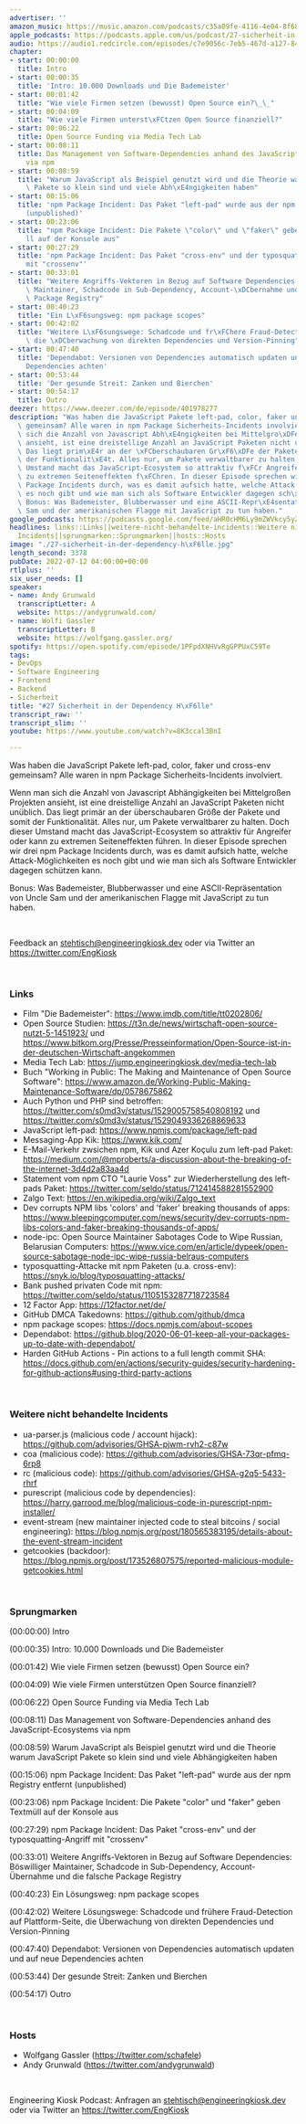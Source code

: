 ```yaml
---
advertiser: ''
amazon_music: https://music.amazon.com/podcasts/c35a09fe-4116-4e04-8f68-77d61b112e46/episodes/e8d90855-9b3f-419c-9542-57c3a97b4b77/engineering-kiosk-27-sicherheit-in-der-dependency-h%C3%B6lle
apple_podcasts: https://podcasts.apple.com/us/podcast/27-sicherheit-in-der-dependency-h%C3%B6lle/id1603082924?i=1000569619207&uo=4
audio: https://audio1.redcircle.com/episodes/c7e9056c-7eb5-467d-a127-846879640678/stream.mp3
chapter:
- start: 00:00:00
  title: Intro
- start: 00:00:35
  title: 'Intro: 10.000 Downloads und Die Bademeister'
- start: 00:01:42
  title: "Wie viele Firmen setzen (bewusst) Open Source ein?\_\_"
- start: 00:04:09
  title: "Wie viele Firmen unterst\xFCtzen Open Source finanziell?"
- start: 00:06:22
  title: Open Source Funding via Media Tech Lab
- start: 00:08:11
  title: Das Management von Software-Dependencies anhand des JavaScript-Ecosystems
    via npm
- start: 00:08:59
  title: "Warum JavaScript als Beispiel genutzt wird und die Theorie warum JavaScript\
    \ Pakete so klein sind und viele Abh\xE4ngigkeiten haben"
- start: 00:15:06
  title: 'npm Package Incident: Das Paket "left-pad" wurde aus der npm Registry entfernt
    (unpublished)'
- start: 00:23:06
  title: "npm Package Incident: Die Pakete \"color\" und \"faker\" geben Textm\xFC\
    ll auf der Konsole aus"
- start: 00:27:29
  title: 'npm Package Incident: Das Paket "cross-env" und der typosquatting-Angriff
    mit "crossenv"'
- start: 00:33:01
  title: "Weitere Angriffs-Vektoren in Bezug auf Software Dependencies: B\xF6swilliger\
    \ Maintainer, Schadcode in Sub-Dependency, Account-\xDCbernahme und die falsche\
    \ Package Registry"
- start: 00:40:23
  title: "Ein L\xF6sungsweg: npm package scopes"
- start: 00:42:02
  title: "Weitere L\xF6sungswege: Schadcode und fr\xFChere Fraud-Detection auf Plattform-Seite,\
    \ die \xDCberwachung von direkten Dependencies und Version-Pinning"
- start: 00:47:40
  title: 'Dependabot: Versionen von Dependencies automatisch updaten und auf neue
    Dependencies achten'
- start: 00:53:44
  title: 'Der gesunde Streit: Zanken und Bierchen'
- start: 00:54:17
  title: Outro
deezer: https://www.deezer.com/de/episode/401978277
description: "Was haben die JavaScript Pakete left-pad, color, faker und cross-env\
  \ gemeinsam? Alle waren in npm Package Sicherheits-Incidents involviert. Wenn man\
  \ sich die Anzahl von Javascript Abh\xE4ngigkeiten bei Mittelgro\xDFen Projekten\
  \ ansieht, ist eine dreistellige Anzahl an JavaScript Paketen nicht un\xFCblich.\
  \ Das liegt prim\xE4r an der \xFCberschaubaren Gr\xF6\xDFe der Pakete und somit\
  \ der Funktionalit\xE4t. Alles nur, um Pakete verwaltbarer zu halten. Doch dieser\
  \ Umstand macht das JavaScript-Ecosystem so attraktiv f\xFCr Angreifer oder kann\
  \ zu extremen Seiteneffekten f\xFChren. In dieser Episode sprechen wir drei npm\
  \ Package Incidents durch, was es damit aufsich hatte, welche Attack-M\xF6glichkeiten\
  \ es noch gibt und wie man sich als Software Entwickler dagegen sch\xFCtzen kann.\
  \ Bonus: Was Bademeister, Blubberwasser und eine ASCII-Repr\xE4sentation von Uncle\
  \ Sam und der amerikanischen Flagge mit JavaScript zu tun haben."
google_podcasts: https://podcasts.google.com/feed/aHR0cHM6Ly9mZWVkcy5yZWRjaXJjbGUuY29tLzBlY2ZkZmQ3LWZkYTEtNGMzZC05NTE1LTQ3NjcyN2Y5ZGY1ZQ/episode/NDVkOTA4NTItZmUyYi00MTkyLWI4OTctY2VlMWZjMGMxZjky?sa=X&ved=2ahUKEwig3e-E1PL4AhUmGVkFHYtJBAsQkfYCegQIARAF
headlines: links::Links||weitere-nicht-behandelte-incidents::Weitere nicht behandelte
  Incidents||sprungmarken::Sprungmarken||hosts::Hosts
image: "./27-sicherheit-in-der-dependency-h\xF6lle.jpg"
length_second: 3378
pubDate: 2022-07-12 04:00:00+00:00
rtlplus: ''
six_user_needs: []
speaker:
- name: Andy Grunwald
  transcriptLetter: A
  website: https://andygrunwald.com/
- name: Wolfi Gassler
  transcriptLetter: B
  website: https://wolfgang.gassler.org/
spotify: https://open.spotify.com/episode/1PFpdXNHVvRgGPPUxC59Te
tags:
- DevOps
- Software Engineering
- Frontend
- Backend
- Sicherheit
title: "#27 Sicherheit in der Dependency H\xF6lle"
transcript_raw: ''
transcript_slim: ''
youtube: https://www.youtube.com/watch?v=8K3ccal3BnI

---
```

<p>Was haben die JavaScript Pakete left-pad, color, faker und cross-env gemeinsam? Alle waren in npm Package Sicherheits-Incidents involviert.</p><p>Wenn man sich die Anzahl von Javascript Abhängigkeiten bei Mittelgroßen Projekten ansieht, ist eine dreistellige Anzahl an JavaScript Paketen nicht unüblich. Das liegt primär an der überschaubaren Größe der Pakete und somit der Funktionalität. Alles nur, um Pakete verwaltbarer zu halten. Doch dieser Umstand macht das JavaScript-Ecosystem so attraktiv für Angreifer oder kann zu extremen Seiteneffekten führen. In dieser Episode sprechen wir drei npm Package Incidents durch, was es damit aufsich hatte, welche Attack-Möglichkeiten es noch gibt und wie man sich als Software Entwickler dagegen schützen kann.</p><p>Bonus: Was Bademeister, Blubberwasser und eine ASCII-Repräsentation von Uncle Sam und der amerikanischen Flagge mit JavaScript zu tun haben.</p><p><br></p><p>Feedback an <a href="mailto:stehtisch@engineeringkiosk.dev" rel="nofollow">stehtisch@engineeringkiosk.dev</a> oder via Twitter an <a href="https://twitter.com/EngKiosk" rel="nofollow">https://twitter.com/EngKiosk</a></p><p><br></p><h3 id="links">Links</h3><ul><li>Film &#34;Die Bademeister&#34;: <a href="https://www.imdb.com/title/tt0202806/" rel="nofollow">https://www.imdb.com/title/tt0202806/</a></li><li>Open Source Studien: <a href="https://t3n.de/news/wirtschaft-open-source-nutzt-5-1451923/" rel="nofollow">https://t3n.de/news/wirtschaft-open-source-nutzt-5-1451923/</a> und <a href="https://www.bitkom.org/Presse/Presseinformation/Open-Source-ist-in-der-deutschen-Wirtschaft-angekommen" rel="nofollow">https://www.bitkom.org/Presse/Presseinformation/Open-Source-ist-in-der-deutschen-Wirtschaft-angekommen</a> </li><li>Media Tech Lab: <a href="https://jump.engineeringkiosk.dev/media-tech-lab">https://jump.engineeringkiosk.dev/media-tech-lab</a> </li><li>Buch &#34;Working in Public: The Making and Maintenance of Open Source Software&#34;: <a href="https://www.amazon.de/Working-Public-Making-Maintenance-Software/dp/0578675862" rel="nofollow">https://www.amazon.de/Working-Public-Making-Maintenance-Software/dp/0578675862</a></li><li>Auch Python und PHP sind betroffen: <a href="https://twitter.com/s0md3v/status/1529005758540808192" rel="nofollow">https://twitter.com/s0md3v/status/1529005758540808192</a> und <a href="https://twitter.com/s0md3v/status/1529049336268869633" rel="nofollow">https://twitter.com/s0md3v/status/1529049336268869633</a></li><li>JavaScript left-pad: <a href="https://www.npmjs.com/package/left-pad" rel="nofollow">https://www.npmjs.com/package/left-pad</a></li><li>Messaging-App Kik: <a href="https://www.kik.com/" rel="nofollow">https://www.kik.com/</a></li><li>E-Mail-Verkehr zwsichen npm, Kik und Azer Koçulu zum left-pad Paket: <a href="https://medium.com/@mproberts/a-discussion-about-the-breaking-of-the-internet-3d4d2a83aa4d" rel="nofollow">https://medium.com/@mproberts/a-discussion-about-the-breaking-of-the-internet-3d4d2a83aa4d</a></li><li>Statement vom npm CTO &#34;Laurie Voss&#34; zur Wiederherstellung des left-pads Paket: <a href="https://twitter.com/seldo/status/712414588281552900" rel="nofollow">https://twitter.com/seldo/status/712414588281552900</a></li><li>Zalgo Text: <a href="https://en.wikipedia.org/wiki/Zalgo_text" rel="nofollow">https://en.wikipedia.org/wiki/Zalgo_text</a></li><li>Dev corrupts NPM libs &#39;colors&#39; and &#39;faker&#39; breaking thousands of apps: <a href="https://www.bleepingcomputer.com/news/security/dev-corrupts-npm-libs-colors-and-faker-breaking-thousands-of-apps/" rel="nofollow">https://www.bleepingcomputer.com/news/security/dev-corrupts-npm-libs-colors-and-faker-breaking-thousands-of-apps/</a></li><li>node-ipc: Open Source Maintainer Sabotages Code to Wipe Russian, Belarusian Computers: <a href="https://www.vice.com/en/article/dypeek/open-source-sabotage-node-ipc-wipe-russia-belraus-computers" rel="nofollow">https://www.vice.com/en/article/dypeek/open-source-sabotage-node-ipc-wipe-russia-belraus-computers</a></li><li>typosquatting-Attacke mit npm Paketen (u.a. cross-env): <a href="https://snyk.io/blog/typosquatting-attacks/" rel="nofollow">https://snyk.io/blog/typosquatting-attacks/</a></li><li>Bank pushed privaten Code mit npm: <a href="https://twitter.com/seldo/status/1105153287718723584" rel="nofollow">https://twitter.com/seldo/status/1105153287718723584</a></li><li>12 Factor App: <a href="https://12factor.net/de/" rel="nofollow">https://12factor.net/de/</a></li><li>GitHub DMCA Takedowns: <a href="https://github.com/github/dmca" rel="nofollow">https://github.com/github/dmca</a></li><li>npm package scopes: <a href="https://docs.npmjs.com/about-scopes" rel="nofollow">https://docs.npmjs.com/about-scopes</a></li><li>Dependabot: <a href="https://github.blog/2020-06-01-keep-all-your-packages-up-to-date-with-dependabot/" rel="nofollow">https://github.blog/2020-06-01-keep-all-your-packages-up-to-date-with-dependabot/</a> </li><li>Harden GitHub Actions - Pin actions to a full length commit SHA: <a href="https://docs.github.com/en/actions/security-guides/security-hardening-for-github-actions#using-third-party-actions" rel="nofollow">https://docs.github.com/en/actions/security-guides/security-hardening-for-github-actions#using-third-party-actions</a></li></ul><p><br></p><h3 id="weitere-nicht-behandelte-incidents">Weitere nicht behandelte Incidents</h3><ul><li>ua-parser.js (malicious code / account hijack): <a href="https://github.com/advisories/GHSA-pjwm-rvh2-c87w" rel="nofollow">https://github.com/advisories/GHSA-pjwm-rvh2-c87w</a></li><li>coa (malicious code): <a href="https://github.com/advisories/GHSA-73qr-pfmq-6rp8" rel="nofollow">https://github.com/advisories/GHSA-73qr-pfmq-6rp8</a></li><li>rc (malicious code): <a href="https://github.com/advisories/GHSA-g2q5-5433-rhrf" rel="nofollow">https://github.com/advisories/GHSA-g2q5-5433-rhrf</a></li><li>purescript (malicious code by dependencies): <a href="https://harry.garrood.me/blog/malicious-code-in-purescript-npm-installer/" rel="nofollow">https://harry.garrood.me/blog/malicious-code-in-purescript-npm-installer/</a></li><li>event-stream (new maintainer injected code to steal bitcoins / social engineering): <a href="https://blog.npmjs.org/post/180565383195/details-about-the-event-stream-incident" rel="nofollow">https://blog.npmjs.org/post/180565383195/details-about-the-event-stream-incident</a></li><li>getcookies (backdoor): <a href="https://blog.npmjs.org/post/173526807575/reported-malicious-module-getcookies.html" rel="nofollow">https://blog.npmjs.org/post/173526807575/reported-malicious-module-getcookies.html</a></li></ul><p><br></p><h3 id="sprungmarken">Sprungmarken</h3><p>(00:00:00) Intro</p><p>(00:00:35) Intro: 10.000 Downloads und Die Bademeister</p><p>(00:01:42) Wie viele Firmen setzen (bewusst) Open Source ein?  </p><p>(00:04:09) Wie viele Firmen unterstützen Open Source finanziell?</p><p>(00:06:22) Open Source Funding via Media Tech Lab</p><p>(00:08:11) Das Management von Software-Dependencies anhand des JavaScript-Ecosystems via npm</p><p>(00:08:59) Warum JavaScript als Beispiel genutzt wird und die Theorie warum JavaScript Pakete so klein sind und viele Abhängigkeiten haben</p><p>(00:15:06) npm Package Incident: Das Paket &#34;left-pad&#34; wurde aus der npm Registry entfernt (unpublished)</p><p>(00:23:06) npm Package Incident: Die Pakete &#34;color&#34; und &#34;faker&#34; geben Textmüll auf der Konsole aus</p><p>(00:27:29) npm Package Incident: Das Paket &#34;cross-env&#34; und der typosquatting-Angriff mit &#34;crossenv&#34;</p><p>(00:33:01) Weitere Angriffs-Vektoren in Bezug auf Software Dependencies: Böswilliger Maintainer, Schadcode in Sub-Dependency, Account-Übernahme und die falsche Package Registry</p><p>(00:40:23) Ein Lösungsweg: npm package scopes</p><p>(00:42:02) Weitere Lösungswege: Schadcode und frühere Fraud-Detection auf Plattform-Seite, die Überwachung von direkten Dependencies und Version-Pinning</p><p>(00:47:40) Dependabot: Versionen von Dependencies automatisch updaten und auf neue Dependencies achten</p><p>(00:53:44) Der gesunde Streit: Zanken und Bierchen</p><p>(00:54:17) Outro</p><p><br></p><h3 id="hosts">Hosts</h3><ul><li>Wolfgang Gassler (<a href="https://twitter.com/schafele" rel="nofollow">https://twitter.com/schafele</a>)</li><li>Andy Grunwald (<a href="https://twitter.com/andygrunwald" rel="nofollow">https://twitter.com/andygrunwald</a>)</li></ul><p><br></p><p>Engineering Kiosk Podcast: Anfragen an <a href="http://stehtisch@engineeringkiosk.dev" rel="nofollow">stehtisch@engineeringkiosk.dev</a> oder via Twitter an <a href="https://twitter.com/EngKiosk" rel="nofollow">https://twitter.com/EngKiosk</a></p>